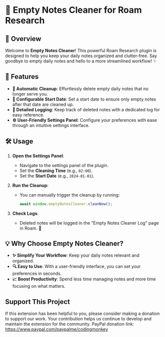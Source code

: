 # 🎉 Empty Notes Cleaner for Roam Research

## 🚀 Overview
Welcome to **Empty Notes Cleaner**! This powerful Roam Research plugin is designed to help you keep your daily notes organized and clutter-free. Say goodbye to empty daily notes and hello to a more streamlined workflow! ✨

## 🌟 Features

- **🧹 Automatic Cleanup**: Effortlessly delete empty daily notes that no longer serve you.
- **📅 Configurable Start Date**: Set a start date to ensure only empty notes after that date are cleaned up.
- **📜 Detailed Logging**: Keep track of deleted notes with a dedicated log for easy reference.
- **⚙️ User-Friendly Settings Panel**: Configure your preferences with ease through an intuitive settings interface.

## 🛠️ Usage

1. **Open the Settings Panel**:
   - Navigate to the settings panel of the plugin.
   - Set the **Cleaning Time** (e.g., `02:00`).
   - Set the **Start Date** (e.g., `2024-01-01`).

2. **Run the Cleanup**:
   - You can manually trigger the cleanup by running:
     ```javascript
     await window.emptyNotesCleaner.cleanNow();
     ```

3. **Check Logs**:
   - Deleted notes will be logged in the "Empty Notes Cleaner Log" page in Roam. 📖

## 💡 Why Choose Empty Notes Cleaner?

- **✨ Simplify Your Workflow**: Keep your daily notes relevant and organized.
- **🔍 Easy to Use**: With a user-friendly interface, you can set your preferences in seconds.
- **📈 Boost Productivity**: Spend less time managing notes and more time focusing on what matters.

## Support This Project
If this extension has been helpful to you, please consider making a donation to support our work. Your contribution helps us continue to develop and maintain the extension for the community.
PayPal donation link: https://www.paypal.com/paypalme/codingmonkey